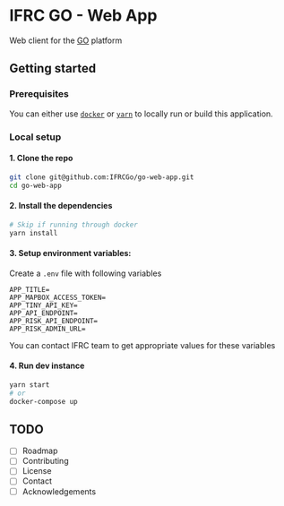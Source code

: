 # IFRC GO - Web App

Web client for the [GO](https://go.ifrc.org) platform

## Getting started

### Prerequisites

You can either use [`docker`](https://www.docker.com/) or [`yarn`](https://yarnpkg.com/) to locally run or build this application.

### Local setup

#### 1. Clone the repo

```bash
git clone git@github.com:IFRCGo/go-web-app.git
cd go-web-app
```

#### 2. Install the dependencies

```bash
# Skip if running through docker
yarn install
```

#### 3. Setup environment variables:

Create a `.env` file with following variables

```env
APP_TITLE=
APP_MAPBOX_ACCESS_TOKEN=
APP_TINY_API_KEY=
APP_API_ENDPOINT=
APP_RISK_API_ENDPOINT=
APP_RISK_ADMIN_URL=
```

You can contact IFRC team to get appropriate values for these variables

#### 4. Run dev instance

```bash
yarn start
# or
docker-compose up
```

## TODO
- [ ] Roadmap
- [ ] Contributing
- [ ] License
- [ ] Contact
- [ ] Acknowledgements
